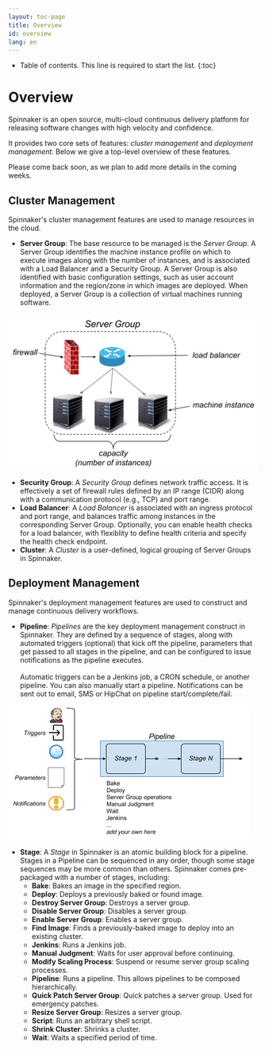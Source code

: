 ```yaml
---
layout: toc-page
title: Overview
id: overview
lang: en
---
```


* Table of contents. This line is required to start the list.
{:toc}

# Overview

Spinnaker is an open source, multi-cloud continuous delivery platform
for releasing software changes with high velocity and confidence.

It provides two core sets of features: *cluster management* and
*deployment management*. Below we give a top-level overview of these
features.

Please come back soon, as we plan to add more details in the coming
weeks.

## Cluster Management

Spinnaker's cluster management features are used to manage
resources in the cloud.

* **Server Group**: The base resource to be managed is the *Server
Group*. A Server Group identifies the machine instance profile on
which to execute images along with the number of instances, and is
associated with a Load Balancer and a Security Group. A Server Group
is also identified with basic configuration settings, such as user
account information and the region/zone in which images are
deployed. When deployed, a Server Group is a collection of virtual
machines running software.

![Image of Server Group](server_group.png)

* **Security Group**: A *Security Group* defines network traffic
    access. It is effectively a set of firewall rules defined by an IP
    range (CIDR) along with a communication protocol (e.g., TCP) and
    port range.
* **Load Balancer**: A *Load Balancer* is associated with an ingress
    protocol and port range, and balances traffic among instances in
    the corresponding Server Group. Optionally, you can enable health
    checks for a load balancer, with flexiblity to define health
    criteria and specify the health check endpoint.
* **Cluster**: A *Cluster* is a user-defined, logical grouping of
    Server Groups in Spinnaker.

## Deployment Management

Spinnaker's deployment management features are used to construct and
manage continuous delivery workflows.

* **Pipeline**: *Pipelines* are the key deployment management
    construct in Spinnaker. They are defined by a sequence of stages,
    along with automated triggers (optional) that kick off the
    pipeline, parameters that get passed to all stages in the
    pipeline, and can be configured to issue notifications as the
    pipeline executes.<br><br>Automatic triggers can be a Jenkins job,
    a CRON schedule, or another pipeline. You can also manually start
    a pipeline. Notifications can be sent out to email, SMS or HipChat
    on pipeline start/complete/fail.

![Image of Pipeline](pipeline.png)

* **Stage**: A *Stage* in Spinnaker is an atomic building block for a
    pipeline. Stages in a Pipeline can be sequenced in any order,
    though some stage sequences may be more common than
    others. Spinnaker comes pre-packaged with a number of stages,
    including:
  * **Bake**: Bakes an image in the specified region.
  * **Deploy**: Deploys a previously baked or found image.
  * **Destroy Server Group**: Destroys a server group.
  * **Disable Server Group**: Disables a server group.
  * **Enable Server Group**: Enables a server group.
  * **Find Image**: Finds a previously-baked image to deploy into an existing cluster.
  * **Jenkins**: Runs a Jenkins job.
  * **Manual Judgment**: Waits for user approval before continuing.
  * **Modify Scaling Process**: Suspend or resume server group scaling processes.
  * **Pipeline**: Runs a pipeline. This allows pipelines to be composed hierarchically.
  * **Quick Patch Server Group**: Quick patches a server group. Used for emergency patches.
  * **Resize Server Group**: Resizes a server group.
  * **Script**: Runs an arbitrary shell script.
  * **Shrink Cluster**: Shrinks a cluster.
  * **Wait**: Waits a specified period of time.
